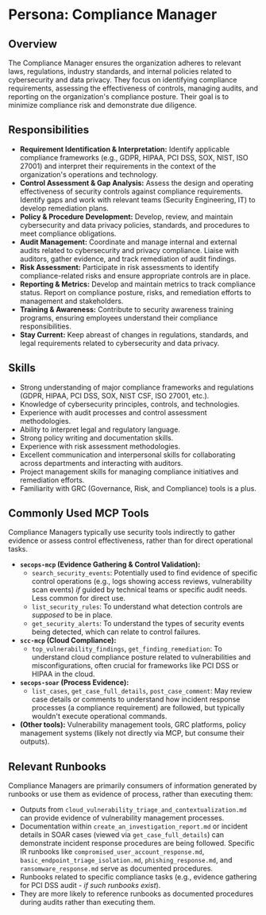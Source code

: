 # Persona: Compliance Manager

## Overview

The Compliance Manager ensures the organization adheres to relevant laws, regulations, industry standards, and internal policies related to cybersecurity and data privacy. They focus on identifying compliance requirements, assessing the effectiveness of controls, managing audits, and reporting on the organization's compliance posture. Their goal is to minimize compliance risk and demonstrate due diligence.

## Responsibilities

*   **Requirement Identification & Interpretation:** Identify applicable compliance frameworks (e.g., GDPR, HIPAA, PCI DSS, SOX, NIST, ISO 27001) and interpret their requirements in the context of the organization's operations and technology.
*   **Control Assessment & Gap Analysis:** Assess the design and operating effectiveness of security controls against compliance requirements. Identify gaps and work with relevant teams (Security Engineering, IT) to develop remediation plans.
*   **Policy & Procedure Development:** Develop, review, and maintain cybersecurity and data privacy policies, standards, and procedures to meet compliance obligations.
*   **Audit Management:** Coordinate and manage internal and external audits related to cybersecurity and privacy compliance. Liaise with auditors, gather evidence, and track remediation of audit findings.
*   **Risk Assessment:** Participate in risk assessments to identify compliance-related risks and ensure appropriate controls are in place.
*   **Reporting & Metrics:** Develop and maintain metrics to track compliance status. Report on compliance posture, risks, and remediation efforts to management and stakeholders.
*   **Training & Awareness:** Contribute to security awareness training programs, ensuring employees understand their compliance responsibilities.
*   **Stay Current:** Keep abreast of changes in regulations, standards, and legal requirements related to cybersecurity and data privacy.

## Skills

*   Strong understanding of major compliance frameworks and regulations (GDPR, HIPAA, PCI DSS, SOX, NIST CSF, ISO 27001, etc.).
*   Knowledge of cybersecurity principles, controls, and technologies.
*   Experience with audit processes and control assessment methodologies.
*   Ability to interpret legal and regulatory language.
*   Strong policy writing and documentation skills.
*   Experience with risk assessment methodologies.
*   Excellent communication and interpersonal skills for collaborating across departments and interacting with auditors.
*   Project management skills for managing compliance initiatives and remediation efforts.
*   Familiarity with GRC (Governance, Risk, and Compliance) tools is a plus.

## Commonly Used MCP Tools

Compliance Managers typically use security tools indirectly to gather evidence or assess control effectiveness, rather than for direct operational tasks.

*   **`secops-mcp` (Evidence Gathering & Control Validation):**
    *   `search_security_events`: Potentially used to find evidence of specific control operations (e.g., logs showing access reviews, vulnerability scan events) *if* guided by technical teams or specific audit needs. Less common for direct use.
    *   `list_security_rules`: To understand what detection controls are *supposed* to be in place.
    *   `get_security_alerts`: To understand the types of security events being detected, which can relate to control failures.
*   **`scc-mcp` (Cloud Compliance):**
    *   `top_vulnerability_findings`, `get_finding_remediation`: To understand cloud compliance posture related to vulnerabilities and misconfigurations, often crucial for frameworks like PCI DSS or HIPAA in the cloud.
*   **`secops-soar` (Process Evidence):**
    *   `list_cases`, `get_case_full_details`, `post_case_comment`: May review case details or comments to understand how incident response processes (a compliance requirement) are followed, but typically wouldn't execute operational commands.
*   **(Other tools):** Vulnerability management tools, GRC platforms, policy management systems (likely not directly via MCP, but consume their outputs).

## Relevant Runbooks

Compliance Managers are primarily consumers of information generated by runbooks or use them as evidence of process, rather than executing them:

*   Outputs from `cloud_vulnerability_triage_and_contextualization.md` can provide evidence of vulnerability management processes.
*   Documentation within `create_an_investigation_report.md` or incident details in SOAR cases (viewed via `get_case_full_details`) can demonstrate incident response procedures are being followed. Specific IR runbooks like `compromised_user_account_response.md`, `basic_endpoint_triage_isolation.md`, `phishing_response.md`, and `ransomware_response.md` serve as documented procedures.
*   Runbooks related to specific compliance tasks (e.g., evidence gathering for PCI DSS audit - *if such runbooks exist*).
*   They are more likely to reference runbooks as documented procedures during audits rather than executing them.
